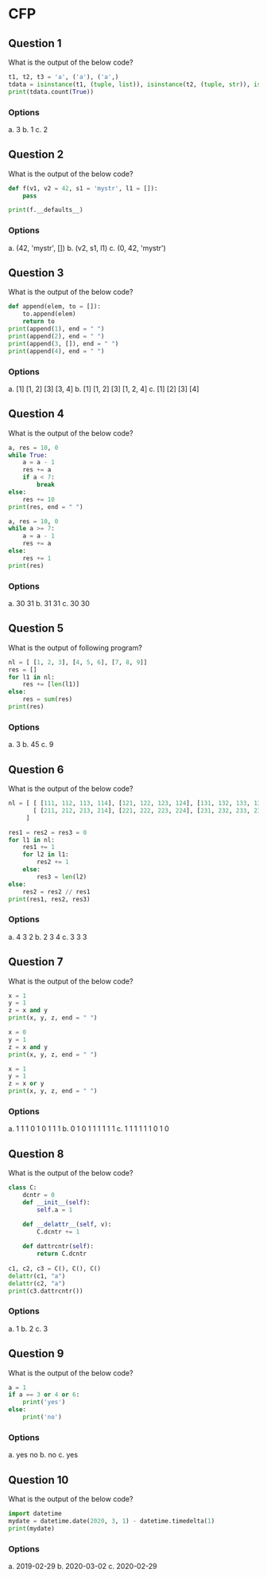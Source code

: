 # CFP

## Question 1
What is the output of the below code?
````python
t1, t2, t3 = 'a', ('a'), ('a',)
tdata = isinstance(t1, (tuple, list)), isinstance(t2, (tuple, str)), isinstance(t3, tuple)
print(tdata.count(True))
````
### Options
a. 3
b. 1
c. 2

## Question 2
What is the output of the below code?
````python
def f(v1, v2 = 42, s1 = 'mystr', l1 = []):
    pass

print(f.__defaults__)
````
### Options
a. (42, 'mystr', [])
b. (v2, s1, l1)
c. (0, 42, 'mystr')

## Question 3
What is the output of the below code?
````python
def append(elem, to = []):
    to.append(elem)
    return to
print(append(1), end = " ")
print(append(2), end = " ")
print(append(3, []), end = " ")
print(append(4), end = " ")
````
### Options
a. [1] [1, 2] [3] [3, 4]
b. [1] [1, 2] [3] [1, 2, 4]
c. [1] [2] [3] [4]

## Question 4
What is the output of the below code?
````python
a, res = 10, 0
while True:
    a = a - 1
    res += a
    if a < 7:
        break
else:
    res += 10
print(res, end = " ")

a, res = 10, 0
while a >= 7:
    a = a - 1
    res += a
else:
    res += 1
print(res)
````
### Options
a. 30 31
b. 31 31
c. 30 30

## Question 5
What is the output of following program?
````python
nl = [ [1, 2, 3], [4, 5, 6], [7, 8, 9]]
res = []
for l1 in nl:
    res += [len(l1)]
else:
    res = sum(res)
print(res)
````
### Options
a. 3
b. 45
c. 9

## Question 6
What is the output of the below code?
````python
nl = [ [ [111, 112, 113, 114], [121, 122, 123, 124], [131, 132, 133, 134] ],
       [ [211, 212, 213, 214], [221, 222, 223, 224], [231, 232, 233, 234] ] 
     ]

res1 = res2 = res3 = 0
for l1 in nl:
    res1 += 1
    for l2 in l1:
        res2 += 1
    else:
        res3 = len(l2)
else:
    res2 = res2 // res1
print(res1, res2, res3)
````
### Options
a. 4 3 2
b. 2 3 4
c. 3 3 3

## Question 7
What is the output of the below code?
````python
x = 1
y = 1
z = x and y
print(x, y, z, end = " ")

x = 0
y = 1
z = x and y
print(x, y, z, end = " ")

x = 1
y = 1
z = x or y
print(x, y, z, end = " ")
````
### Options
a. 1 1 1 0 1 0 1 1 1
b. 0 1 0 1 1 1 1 1 1
c. 1 1 1 1 1 1 0 1 0

## Question 8
What is the output of the below code?
````python
class C:
    dcntr = 0
    def __init__(self):
        self.a = 1

    def __delattr__(self, v):
        C.dcntr += 1
    
    def dattrcntr(self):
        return C.dcntr
        
c1, c2, c3 = C(), C(), C()
delattr(c1, "a")
delattr(c2, "a")
print(c3.dattrcntr())
````
### Options
a. 1
b. 2
c. 3

## Question 9
What is the output of the below code?
````python
a = 1
if a == 3 or 4 or 6:
    print('yes')
else:
    print('no')
````
### Options
a. yes no
b. no
c. yes

## Question 10
What is the output of the below code?
````python
import datetime
mydate = datetime.date(2020, 3, 1) - datetime.timedelta(1)
print(mydate)
````
### Options
a. 2019-02-29
b. 2020-03-02
c. 2020-02-29

